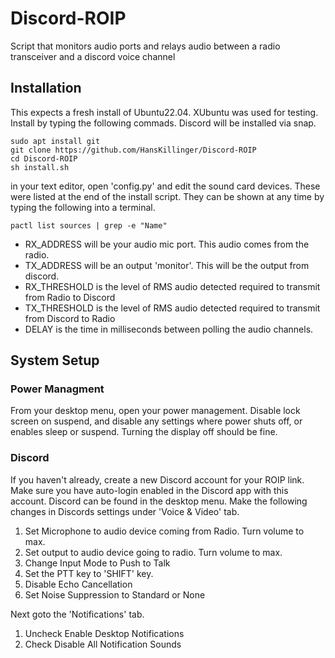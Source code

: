 # Discord-ROIP
Script that monitors audio ports and relays audio between a radio transceiver and a discord voice channel

## Installation
This expects a fresh install of Ubuntu22.04. XUbuntu was used for testing. Install by typing the following commads. Discord will be installed via snap. 

```
sudo apt install git
git clone https://github.com/HansKillinger/Discord-ROIP
cd Discord-ROIP
sh install.sh
```

in your text editor, open 'config.py' and edit the sound card devices. These were listed at the end of the install script. They can be shown at any time by typing the following into a terminal. 
```
pactl list sources | grep -e "Name"
```

- RX_ADDRESS will be your audio mic port. This audio comes from the radio. 
- TX_ADDRESS will be an output 'monitor'. This will be the output from discord.
- RX_THRESHOLD is the level of RMS audio detected required to transmit from Radio to Discord
- TX_THRESHOLD is the level of RMS audio detected required to transmit from Discord to Radio
- DELAY is the time in milliseconds between polling the audio channels.

## System Setup
### Power Managment
From your desktop menu, open your power management.  Disable lock screen on suspend, and disable any settings where power shuts off, or enables sleep or suspend. Turning the display off should be fine.

### Discord
If you haven't already, create a new Discord account for your ROIP link. Make sure you have auto-login enabled in the Discord app with this account. Discord can be found in the desktop menu. Make the following changes in Discords settings under 'Voice & Video' tab.

1. Set Microphone to audio device coming from Radio. Turn volume to max.
2. Set output to audio device going to radio. Turn volume to max.
3. Change Input Mode to Push to Talk
4. Set the PTT key to 'SHIFT' key.
5. Disable Echo Cancellation
6. Set Noise Suppression to Standard or None

Next goto the 'Notifications' tab.

1. Uncheck Enable Desktop Notifications
2. Check Disable All Notification Sounds

